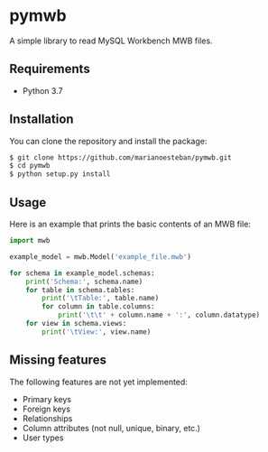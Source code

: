# pymwb

A simple library to read MySQL Workbench MWB files.

## Requirements

* Python 3.7

## Installation

You can clone the repository and install the package:

```bash
$ git clone https://github.com/marianoesteban/pymwb.git
$ cd pymwb
$ python setup.py install
```

## Usage

Here is an example that prints the basic contents of an MWB file:

```python
import mwb

example_model = mwb.Model('example_file.mwb')

for schema in example_model.schemas:
    print('Schema:', schema.name)
    for table in schema.tables:
        print('\tTable:', table.name)
        for column in table.columns:
            print('\t\t' + column.name + ':', column.datatype)
    for view in schema.views:
        print('\tView:', view.name)
```

## Missing features

The following features are not yet implemented:

* Primary keys
* Foreign keys
* Relationships
* Column attributes (not null, unique, binary, etc.)
* User types
